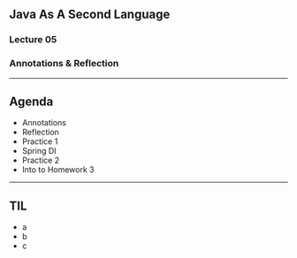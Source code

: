 ## Java As A Second Language
### Lecture 05
### Annotations & Reflection

---
## Agenda

- Annotations
- Reflection
- Practice 1
- Spring DI
- Practice 2
- Into to Homework 3


---
## TIL
- a
- b
- c
